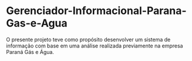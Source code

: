 # Gerenciador-Informacional-Parana-Gas-e-Agua
O presente projeto teve como propósito desenvolver um sistema de informação com base em uma análise realizada previamente na empresa Paraná Gás e Água.
